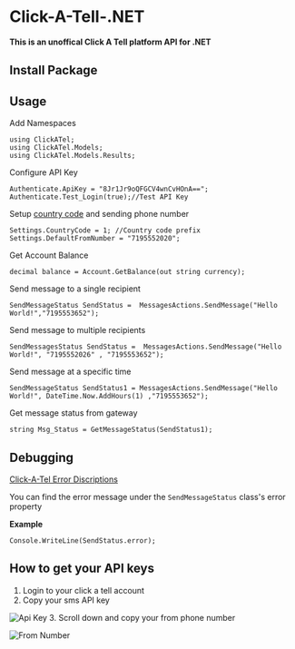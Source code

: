 
# Click-A-Tell-.NET
**This is an unoffical Click A Tell platform API for .NET**

## Install Package

## Usage

Add Namespaces

    using ClickATel;
    using ClickATel.Models;
    using ClickATel.Models.Results;
    
Configure API Key

    Authenticate.ApiKey = "8Jr1Jr9oQFGCV4wnCvHOnA==";
	Authenticate.Test_Login(true);//Test API Key
    
Setup [country code](https://countrycode.org/) and sending phone number

    Settings.CountryCode = 1; //Country code prefix
    Settings.DefaultFromNumber = "7195552020";
    
Get Account Balance

    decimal balance = Account.GetBalance(out string currency);
    
Send message to a single recipient 

    SendMessageStatus SendStatus =  MessagesActions.SendMessage("Hello World!","7195553652");
    
Send message to multiple recipients

    SendMessagesStatus SendStatus =  MessagesActions.SendMessage("Hello World!", "7195552026" , "7195553652");
    
Send message at a specific time

    SendMessageStatus SendStatus1 = MessagesActions.SendMessage("Hello World!", DateTime.Now.AddHours(1) ,"7195553652");
    
Get message status from gateway

    string Msg_Status = GetMessageStatus(SendStatus1);

## Debugging

[Click-A-Tel Error Discriptions](https://www.clickatell.com/developers/api-documentation/rest-api-error-message-descriptions/)

You can find the error message under the `SendMessageStatus` class's error property

**Example**

    Console.WriteLine(SendStatus.error);

## How to get your API keys

1) Login to your click a tell account 
2) Copy your sms API key 

![Api Key](https://imgur.com/OgE6oQ6.png)
3. Scroll down and copy your from phone number

![From Number](https://imgur.com/KIwExPO.png)

